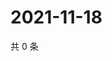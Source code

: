 # 2021-11-18

共 0 条

<!-- BEGIN WEIBO -->
<!-- 最后更新时间 Thu Nov 18 2021 20:23:21 GMT+0800 (China Standard Time) -->

<!-- END WEIBO -->
